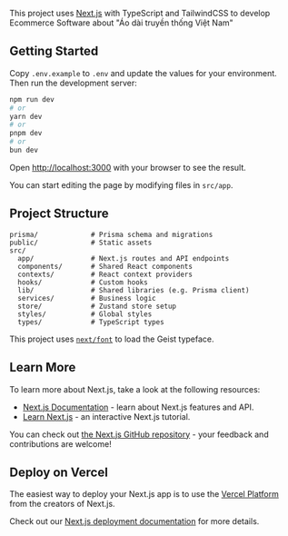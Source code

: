 This project uses [Next.js](https://nextjs.org) with TypeScript and TailwindCSS to develop Ecommerce Software about "Áo dài truyền thống Việt Nam"


## Getting Started

Copy `.env.example` to `.env` and update the values for your environment. Then run the development server:

```bash
npm run dev
# or
yarn dev
# or
pnpm dev
# or
bun dev
```

Open [http://localhost:3000](http://localhost:3000) with your browser to see the result.

You can start editing the page by modifying files in `src/app`.

## Project Structure

```
prisma/             # Prisma schema and migrations
public/             # Static assets
src/
  app/              # Next.js routes and API endpoints
  components/       # Shared React components
  contexts/         # React context providers
  hooks/            # Custom hooks
  lib/              # Shared libraries (e.g. Prisma client)
  services/         # Business logic
  store/            # Zustand store setup
  styles/           # Global styles
  types/            # TypeScript types
```

This project uses [`next/font`](https://nextjs.org/docs/app/building-your-application/optimizing/fonts) to load the Geist typeface.

## Learn More

To learn more about Next.js, take a look at the following resources:

- [Next.js Documentation](https://nextjs.org/docs) - learn about Next.js features and API.
- [Learn Next.js](https://nextjs.org/learn) - an interactive Next.js tutorial.

You can check out [the Next.js GitHub repository](https://github.com/vercel/next.js) - your feedback and contributions are welcome!

## Deploy on Vercel

The easiest way to deploy your Next.js app is to use the [Vercel Platform](https://vercel.com/new?utm_medium=default-template&filter=next.js&utm_source=create-next-app&utm_campaign=create-next-app-readme) from the creators of Next.js.

Check out our [Next.js deployment documentation](https://nextjs.org/docs/app/building-your-application/deploying) for more details.
